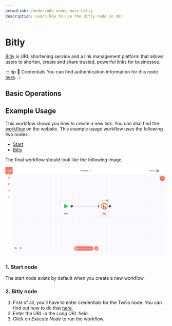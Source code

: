 ```yaml
---
permalink: /nodes/n8n-nodes-base.bitly
description: Learn how to use the Bitly node in n8n
---
```


# Bitly

[Bitly](https://bitly.com/) is URL shortening service and a link management platform that allows users to shorten, create and share trusted, powerful links for businesses.

::: tip 🔑 Credentials
You can find authentication information for this node [here](../../../credentials/Bitly/README.md).
:::

## Basic Operations

<Resource node="n8n-nodes-base.bitly" />

## Example Usage

This workflow shows you how to create a new link. You can also find the [workflow](https://n8n.io/workflows/442) on the website. This example usage workflow uses the following two nodes.
- [Start](../../core-nodes/Start/README.md)
- [Bitly]()

The final workflow should look like the following image.

![A workflow with the Bitly node](./workflow.png)

### 1. Start node

The start node exists by default when you create a new workflow.

### 2. Bitly node

1. First of all, you'll have to enter credentials for the Twilio node. You can find out how to do that [here](../../../credentials/Bitly/README.md).
2. Enter the URL in the *Long URL* field.
3. Click on *Execute Node* to run the workflow.
